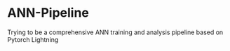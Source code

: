 # ANN-Pipeline
 Trying to be a comprehensive ANN training and analysis pipeline based on Pytorch Lightning
